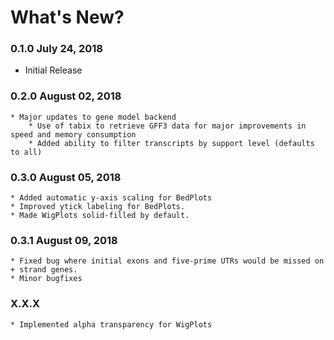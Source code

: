 # What's New?

### 0.1.0   July 24, 2018
   * Initial Release
### 0.2.0   August 02, 2018
    * Major updates to gene model backend
        * Use of tabix to retrieve GFF3 data for major improvements in speed and memory consumption 
        * Added ability to filter transcripts by support level (defaults to all)
### 0.3.0	August 05, 2018
	* Added automatic y-axis scaling for BedPlots
	* Improved ytick labeling for BedPlots.
	* Made WigPlots solid-filled by default.
	
### 0.3.1	August 09, 2018
	* Fixed bug where initial exons and five-prime UTRs would be missed on + strand genes.
	* Minor bugfixes

### X.X.X
	* Implemented alpha transparency for WigPlots